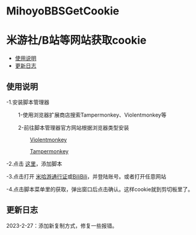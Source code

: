 # MihoyoBBSGetCookie

# 米游社/B站等网站获取cookie  

- [使用说明](#使用说明)
- [更新日志](#更新日志)

## 使用说明


-1.安装脚本管理器  

        1-使用浏览器扩展商店搜索Tampermonkey、Violentmonkey等  



        2-前往脚本管理器官方网站根据浏览器类型安装  


                [Violentmonkey](https://violentmonkey.github.io/get-it/)  


                [Tampermonkey](https://www.tampermonkey.net/)  



-2.点击 [这里](https://hub.fgit.gq/a776058959/MihoyoBBSGetCookie/raw/main/mihoyo.com%E8%8E%B7%E5%8F%96cookie.user.js)，添加脚本  


-3.点击打开 [米哈游通行证](https://user.mihoyo.com/)或[BiliBili](https://www.bilibili.com/)，并登陆账号。或者打开任意网站  


-4.点击脚本菜单里的获取，弹出窗口后点击确认。这样cookie就到剪切板里了。  

## 更新日志

2023-2-27：添加新复制方式，修复一些报错。